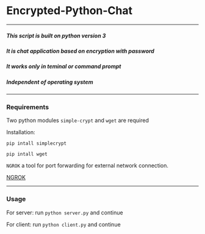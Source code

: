 # Encrypted-Python-Chat
---
##### This script is built on python version 3
##### It is chat application based on encryption with password
##### It works only in teminal or command prompt
##### Independent of operating system
---
### Requirements
Two python modules `simple-crypt` and `wget` are required

Installation:

  `pip intall simplecrypt`
  
  `pip intall wget`
  
`NGROK` a tool for port forwarding for external network connection.

[NGROK](https://ngrok.com)

---
### Usage

For server: run `python server.py` and continue

For client: run `python client.py` and continue
